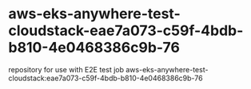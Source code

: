 # aws-eks-anywhere-test-cloudstack-eae7a073-c59f-4bdb-b810-4e0468386c9b-76
repository for use with E2E test job aws-eks-anywhere-test-cloudstack:eae7a073-c59f-4bdb-b810-4e0468386c9b-76
